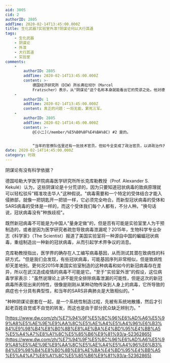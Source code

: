 ```yaml
---
aid: 3005
cid: 2
authorID: 2805
addTime: 2020-02-14T13:45:00.000Z
title: 生化武器?实验室外泄?阴谋论何以大行其道
tags:
    - 生化武器
    - 阴谋论
    - 外泄
    - 大行其道
    - 实验室
comments:
    -
        authorID: 2805
        addTime: 2020-02-14T13:45:00.000Z
        content: >-
            德国经济研究所（DIW）所长弗拉彻尔（Marcel
            Fratzscher）表示，从"阴谋论"这个名称本身就能看出它的荒谬之处。他对德国之声记者表示："尝试把一个问题的责任政治化，去分裂阵营，去制造冲突，这样的做法是没有任何建设性的。……我认为大家应该坦诚开放地讨论这个问题，不要去关注这类阴谋论，而是专注于解决真正的问题。"
    -
        authorID: 1
        addTime: 2020-02-14T13:45:00.000Z
        content: 真正的问题：一将无能，累死三军。
    -
        authorID: 2805
        addTime: 2020-02-14T14:45:00.000Z
        content: >-
            @[小二](/member/%E5%B0%8F%E4%BA%8C) #2 是的。


            “当年的官僚队伍里还有一批技术官员，但如今全变成了政治官员，以讲政治作为头号使命。这导致本届政府在应对新冠疫情时其表现远不如胡时代的政府。官僚队伍的这个蜕变，要归咎于习近平对中共的改造。习的新极权使这套体制在预防和应对诸如突发公共卫生事件的灾难面前，变得更僵化。因为它的高度权力垄断和行使权力的专断，它的泛政治化，关闭了几乎所有的外部监督和信息通道，剩下的只有权力本身，从而导致体制性谎言和官僚群体的趋利避害、不愿作为和害怕担责，故而，尽管有高科技，有无所不在的天网监控，有数字极权，但无法解决权力的灯下黑现象，更无法改善乃至进一步加重民众和政权的信任赤字。”
date: 2020-02-14T14:45:00.000Z
category: 时政
---
```


阴谋论有没有科学依据？

德国哈勒大学医学院病毒医学研究所所长克库勒教授（Prof. Alexander S. Kekulé）认为，这些阴谋论是十分荒谬的，因为只要知道冠状病毒的致病原理就可以轻松驳斥"精准攻击华人"这种假说。"病毒需要和一个特定的受体结合才能入侵肺部，就像一把钥匙开一把锁一样，它必须完全吻合。而新型冠状病毒的受体和SARS病毒的受体是一样的，而这个受体我们每个人都有，不分人种。"换句话说，冠状病毒没有"种族歧视"。

既然新冠病毒不可能是为中国人"量身定做"的，但是否有可能是实验室里人为干预制造的，或者是因为医学研究者疏忽导致病毒泄漏呢？2015年，生物科学专业杂志《科学家》（The Scientist）报道了美国实验室将一种源自中国的蝙蝠冠状病毒，重组制造出一种新的冠状病毒，从而引起学术界争议的消息。

克库勒教授指出，医学界的确存在人工编写病毒基因，从而测试其潜在致病性的科研方式。"但是我们会发现，有些冠状病毒，可能基因序列非常相似，但是致病性却天差地别。更何况2015年美国实验室制造的这种病毒和如今的新冠病毒存在差异，所以在武汉造成疫情的病毒不可能是它。"至于"实验室外泄"的假设，这位病毒学家表示："虽然说理论上讲不能完全排除病毒泄漏的可能性，但是这次的新冠病毒所表现出来的特性，很像是刚刚从某种动物传染到人身上的病毒，它所导致的病症也十分具有典型性，和当年的SARS非典肺炎是大致相似的。"

"种种阴谋论嵌套在一起，是一个系统性制造过程，先被有系统地散播，然后才引起老百姓自觉或不自觉的转发，而这也是由于部分民众缺乏辨别力。"

[https://www.dw.com/zh/%E7%94%9F%E5%8C%96%E6%AD%A6%E5%99%A8%E5%AE%9E%E9%AA%8C%E5%AE%A4%E5%A4%96%E6%B3%84%E9%98%B4%E8%B0%8B%E8%AE%BA%E4%BD%95%E4%BB%A5%E5%A4%A7%E8%A1%8C%E5%85%B6%E9%81%93/a-52362865](https://www.dw.com/zh/%E7%94%9F%E5%8C%96%E6%AD%A6%E5%99%A8%E5%AE%9E%E9%AA%8C%E5%AE%A4%E5%A4%96%E6%B3%84%E9%98%B4%E8%B0%8B%E8%AE%BA%E4%BD%95%E4%BB%A5%E5%A4%A7%E8%A1%8C%E5%85%B6%E9%81%93/a-52362865)
